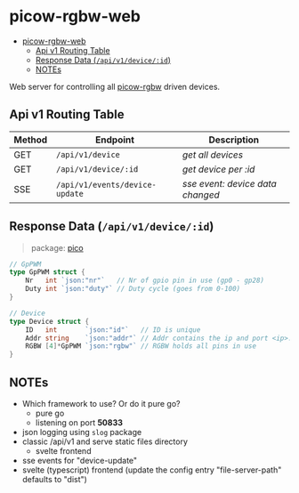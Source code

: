 # picow-rgbw-web

<!--toc:start-->
- [picow-rgbw-web](#picow-rgbw-web)
  - [Api v1 Routing Table](#api-v1-routing-table)
  - [Response Data (`/api/v1/device/:id`)](#response-data-apiv1deviceid)
  - [NOTEs](#notes)
<!--toc:end-->

Web server for controlling all [picow-rgbw](https://github.com/knackwurstking/picow-rgbw.git) driven devices.

## Api v1 Routing Table

| Method | Endpoint                       | Description                      |
| ------ | ------------------------------ | -------------------------------- |
| GET    | `/api/v1/device`               | _get all devices_                |
| GET    | `/api/v1/device/:id`           | _get device per :id_             |
| SSE    | `/api/v1/events/device-update` | _sse event: device data changed_ |

## Response Data (`/api/v1/device/:id`)

> package: [pico](internal/api/v1/pico/pico.go)

```go
// GpPWM
type GpPWM struct {
    Nr   int `json:"nr"`   // Nr of gpio pin in use (gp0 - gp28)
    Duty int `json:"duty"` // Duty cycle (goes from 0-100)
}

// Device
type Device struct {
    ID   int       `json:"id"`   // ID is unique
    Addr string    `json:"addr"` // Addr contains the ip and port <ip>:<port>
    RGBW [4]*GpPWM `json:"rgbw"` // RGBW holds all pins in use
}
```

## NOTEs

- Which framework to use? Or do it pure go?
  - pure go
  - listening on port **50833**
- json logging using `slog` package
- classic /api/v1 and serve static files directory
  - svelte frontend
- sse events for "device-update"
- svelte (typescript) frontend (update the config entry "file-server-path" defaults to "dist")
